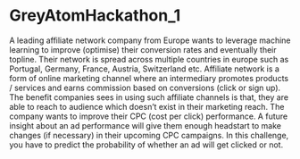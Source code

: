 # GreyAtomHackathon_1

A leading affiliate network company from Europe wants to leverage machine learning to improve (optimise) their conversion rates and eventually their topline. Their network is spread across multiple countries in europe such as Portugal, Germany, France, Austria, Switzerland etc. Affiliate network is a form of online marketing channel where an intermediary promotes products / services and earns commission based on conversions (click or sign up). The benefit companies sees in using such affiliate channels is that, they are able to reach to audience which doesn’t exist in their marketing reach. The company wants to improve their CPC (cost per click) performance. A future insight about an ad performance will give them enough headstart to make changes (if necessary) in their upcoming CPC campaigns. In this challenge, you have to predict the probability of whether an ad will get clicked or not. 
